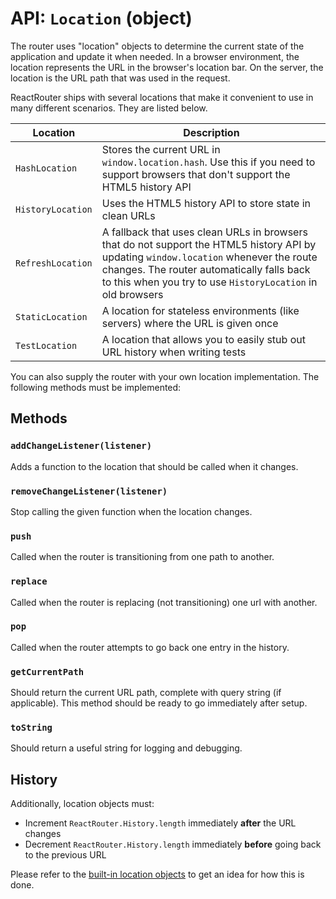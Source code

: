 API: `Location` (object)
========================

The router uses "location" objects to determine the current state of
the application and update it when needed. In a browser environment,
the location represents the URL in the browser's location bar. On the
server, the location is the URL path that was used in the request.

ReactRouter ships with several locations that make it convenient to
use in many different scenarios. They are listed below.

Location            | Description
------------------- | -----------
`HashLocation`      | Stores the current URL in `window.location.hash`. Use this if you need to support browsers that don't support the HTML5 history API
`HistoryLocation`   | Uses the HTML5 history API to store state in clean URLs
`RefreshLocation`   | A fallback that uses clean URLs in browsers that do not support the HTML5 history API by updating `window.location` whenever the route changes. The router automatically falls back to this when you try to use `HistoryLocation` in old browsers
`StaticLocation`    | A location for stateless environments (like servers) where the URL is given once
`TestLocation`      | A location that allows you to easily stub out URL history when writing tests

You can also supply the router with your own location implementation. The
following methods must be implemented:

Methods
-------

### `addChangeListener(listener)`

Adds a function to the location that should be called when it changes.

### `removeChangeListener(listener)`

Stop calling the given function when the location changes.

### `push`

Called when the router is transitioning from one path to another.

### `replace`

Called when the router is replacing (not transitioning) one url with
another.

### `pop`

Called when the router attempts to go back one entry in the history.

### `getCurrentPath`

Should return the current URL path, complete with query string (if applicable).
This method should be ready to go immediately after setup.

### `toString`

Should return a useful string for logging and debugging.

History
-------

Additionally, location objects must:

- Increment `ReactRouter.History.length` immediately **after** the URL changes
- Decrement `ReactRouter.History.length` immediately **before** going back to the
  previous URL

Please refer to the [built-in location objects][locations] to get an idea for how this is done.

[locations]: /locations
